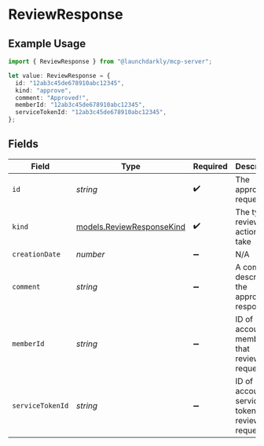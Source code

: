 # ReviewResponse

## Example Usage

```typescript
import { ReviewResponse } from "@launchdarkly/mcp-server";

let value: ReviewResponse = {
  id: "12ab3c45de678910abc12345",
  kind: "approve",
  comment: "Approved!",
  memberId: "12ab3c45de678910abc12345",
  serviceTokenId: "12ab3c45de678910abc12345",
};
```

## Fields

| Field                                                        | Type                                                         | Required                                                     | Description                                                  | Example                                                      |
| ------------------------------------------------------------ | ------------------------------------------------------------ | ------------------------------------------------------------ | ------------------------------------------------------------ | ------------------------------------------------------------ |
| `id`                                                         | *string*                                                     | :heavy_check_mark:                                           | The approval request ID                                      | 12ab3c45de678910abc12345                                     |
| `kind`                                                       | [models.ReviewResponseKind](../models/reviewresponsekind.md) | :heavy_check_mark:                                           | The type of review action to take                            | approve                                                      |
| `creationDate`                                               | *number*                                                     | :heavy_minus_sign:                                           | N/A                                                          |                                                              |
| `comment`                                                    | *string*                                                     | :heavy_minus_sign:                                           | A comment describing the approval response                   | Approved!                                                    |
| `memberId`                                                   | *string*                                                     | :heavy_minus_sign:                                           | ID of account member that reviewed request                   | 12ab3c45de678910abc12345                                     |
| `serviceTokenId`                                             | *string*                                                     | :heavy_minus_sign:                                           | ID of account service token that reviewed request            | 12ab3c45de678910abc12345                                     |